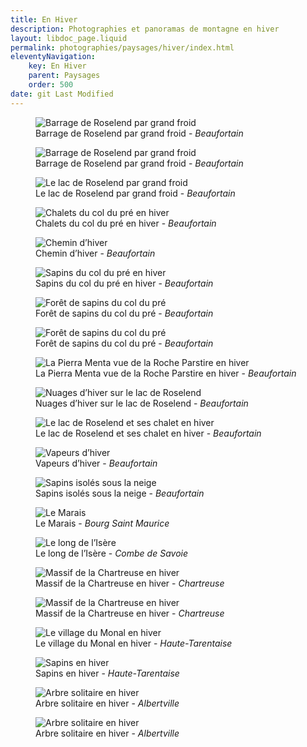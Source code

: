 ```yaml
---
title: En Hiver
description: Photographies et panoramas de montagne en hiver
layout: libdoc_page.liquid
permalink: photographies/paysages/hiver/index.html
eleventyNavigation:
    key: En Hiver
    parent: Paysages
    order: 500
date: git Last Modified
---
```

<figure class="wide long-shadow">
    <img src="/sources/paysages/hiver/Barrage_Roselend_Grand_Froid_2_IMG_4941.jpg"
        alt="Barrage de Roselend par grand froid">
    <figcaption>
        Barrage de Roselend par grand froid - <em>Beaufortain</em>
    </figcaption>
</figure>

<figure class="wide long-shadow">
    <img src="/sources/paysages/hiver/Barrage_Roselend_Grand_Froid_IMG_4948.jpg"
        alt="Barrage de Roselend par grand froid">
    <figcaption>
        Barrage de Roselend par grand froid - <em>Beaufortain</em>
    </figcaption>
</figure>

<figure class="wide long-shadow">
    <img src="/sources/paysages/hiver/Roselend_Grand_Froid_IMG_4950.jpg"
        alt="Le lac de Roselend par grand froid">
    <figcaption>
        Le lac de Roselend par grand froid - <em>Beaufortain</em>
    </figcaption>
</figure>

<figure class="wide long-shadow">
    <img src="/sources/paysages/hiver/Chalet_Col_du_Pre_Hiver_2_IMG_4937.jpg"
        alt="Chalets du col du pré en hiver">
    <figcaption>
        Chalets du col du pré en hiver - <em>Beaufortain</em>
    </figcaption>
</figure>

<figure class="long-shadow">
    <img src="/sources/paysages/hiver/Chemin_Hiver_Foret_IMG_1267.jpg"
        alt="Chemin d’hiver">
    <figcaption>
        Chemin d’hiver - <em>Beaufortain</em>
    </figcaption>
</figure>

<figure class="long-shadow">
    <img src="/sources/paysages/hiver/Sapins_Col_Pre_Hiver_1_IMG_4930.jpg"
        alt="Sapins du col du pré en hiver">
    <figcaption>
        Sapins du col du pré en hiver - <em>Beaufortain</em>
    </figcaption>
</figure>

<figure class="long-shadow">
    <img src="/sources/paysages/hiver/Foret_Sapins_Hiver_Col_Pre_2_IMG_4909.jpg"
        alt="Forêt de sapins du col du pré">
    <figcaption>
        Forêt de sapins du col du pré - <em>Beaufortain</em>
    </figcaption>
</figure>

<figure class="wide long-shadow">
    <img src="/sources/paysages/hiver/Foret_Sapins_Hiver_Col_Pre_IMG_4917.jpg"
        alt="Forêt de sapins du col du pré">
    <figcaption>
        Forêt de sapins du col du pré - <em>Beaufortain</em>
    </figcaption>
</figure>

<figure class="wide long-shadow">
    <img src="/sources/paysages/hiver/La_Pierra_Menta_de_la_Roche_Parstire.jpg"
        alt="La Pierra Menta vue de la Roche Parstire en hiver">
    <figcaption>
        La Pierra Menta vue de la Roche Parstire en hiver - <em>Beaufortain</em>
    </figcaption>
</figure>

<figure class="wide long-shadow">
    <img src="/sources/paysages/hiver/Nuages_Hiver_Lac_Roselend_IMG_5051.jpg"
        alt="Nuages d’hiver sur le lac de Roselend">
    <figcaption>
        Nuages d’hiver sur le lac de Roselend - <em>Beaufortain</em>
    </figcaption>
</figure>

<figure class="wide long-shadow">
    <img src="/sources/paysages/hiver/Roselend_et_ses_Chalets_Hiver_IMG_5050.jpg"
        alt="Le lac de Roselend et ses chalet en hiver">
    <figcaption>
        Le lac de Roselend et ses chalet en hiver - <em>Beaufortain</em>
    </figcaption>
</figure>

<figure class="wide long-shadow">
    <img src="/sources/paysages/hiver/Vapeurs_Hiver_Cimes_IMG_4967.jpg"
        alt="Vapeurs d’hiver">
    <figcaption>
        Vapeurs d’hiver - <em>Beaufortain</em>
    </figcaption>
</figure>

<figure class="wide long-shadow">
    <img src="/sources/paysages/hiver/Sapins_Hiver_Isoles_IMG_1248.jpg"
        alt="Sapins isolés sous la neige">
    <figcaption>
        Sapins isolés sous la neige - <em>Beaufortain</em>
    </figcaption>
</figure>

<figure class="wide long-shadow">
    <img src="/sources/paysages/hiver/bourg_saint_maurice_IMG_9386_IMG_9396-11-images.jpg"
        alt="Le Marais">
    <figcaption>
        Le Marais - <em>Bourg Saint Maurice</em>
    </figcaption>
</figure>

<figure class="wide long-shadow">
    <img src="/sources/paysages/hiver/Le_Long_Isere_Hiver_MG_7753__MG_7758-6img.jpg"
        alt="Le long de l’Isère">
    <figcaption>
        Le long de l’Isère - <em>Combe de Savoie</em>
    </figcaption>
</figure>

<figure class="wide long-shadow">
    <img src="/sources/paysages/hiver/massif-chartreuse-_MG_8182__MG_8190-9-images.jpg"
        alt="Massif de la Chartreuse en hiver">
    <figcaption>
        Massif de la Chartreuse en hiver - <em>Chartreuse</em>
    </figcaption>
</figure>

<figure class="wide long-shadow">
    <img src="/sources/paysages/hiver/Massif_Chartreuse_Hiver_MG_7498__MG_7505-8img.jpg"
        alt="Massif de la Chartreuse en hiver">
    <figcaption>
        Massif de la Chartreuse en hiver - <em>Chartreuse</em>
    </figcaption>
</figure>

<figure class="wide long-shadow">
    <img src="/sources/paysages/hiver/Village_Monal_Hiver_MG_6919__MG_6934-9img.jpg"
        alt="Le village du Monal en hiver">
    <figcaption>
        Le village du Monal en hiver - <em>Haute-Tarentaise</em>
    </figcaption>
</figure>

<figure class="long-shadow">
    <img src="/sources/paysages/hiver/Sapins_Hiver_Tarentaise_IMG_5447_IMG_5448-2.jpg"
        alt="Sapins en hiver">
    <figcaption>
        Sapins en hiver - <em>Haute-Tarentaise</em>
    </figcaption>
</figure>

<figure class="long-shadow">
    <img src="/sources/paysages/hiver/IMG_8011.jpg"
        alt="Arbre solitaire en hiver">
    <figcaption>
        Arbre solitaire en hiver - <em>Albertville</em>
    </figcaption>
</figure>

<figure class="long-shadow">
    <img src="/sources/paysages/hiver/IMG_8012.jpg"
        alt="Arbre solitaire en hiver">
    <figcaption>
        Arbre solitaire en hiver - <em>Albertville</em>
    </figcaption>
</figure>